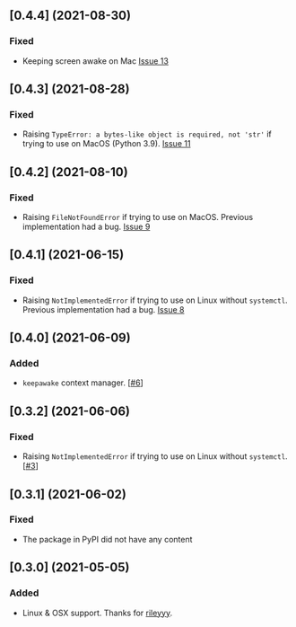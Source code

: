 ## [0.4.4] (2021-08-30)
### Fixed
- Keeping screen awake on Mac [Issue 13](https://github.com/np-8/wakepy/issues/13)
## [0.4.3] (2021-08-28)
### Fixed
- Raising `TypeError: a bytes-like object is required, not 'str'` if trying to use on MacOS (Python 3.9). [Issue 11](https://github.com/np-8/wakepy/issues/11)
## [0.4.2] (2021-08-10)
### Fixed
- Raising `FileNotFoundError` if trying to use on MacOS. Previous implementation had a bug. [Issue 9](https://github.com/np-8/wakepy/issues/9)

## [0.4.1] (2021-06-15)
### Fixed
- Raising `NotImplementedError` if trying to use on Linux without `systemctl`. Previous implementation had a bug. [Issue 8](https://github.com/np-8/wakepy/issues/8)


## [0.4.0] (2021-06-09)
### Added 
- `keepawake` context manager. [[#6](https://github.com/np-8/wakepy/pull/6)]

## [0.3.2] (2021-06-06)
### Fixed
- Raising `NotImplementedError` if trying to use on Linux without `systemctl`. [[#3](https://github.com/np-8/wakepy/pull/3)]

## [0.3.1] (2021-06-02)
### Fixed
- The package in PyPI did not have any content

## [0.3.0] (2021-05-05)
### Added
- Linux & OSX support. Thanks for [rileyyy](https://github.com/rileyyy).